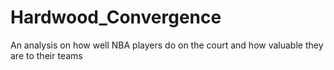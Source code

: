 # Hardwood_Convergence
An analysis on how well NBA players do on the court and how valuable they are to their teams
